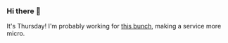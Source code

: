 ### Hi there :wave:

It's Thursday! I'm probably working for [this bunch](https://github.com/kohofinancial), making a service more micro.
